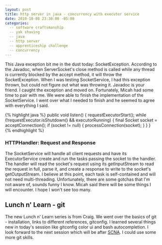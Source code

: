 ```yaml
---
layout: post
title: http server in java - concurrency with executor service
date: 2010-10-08 23:30:00 -05:00
categories:
  -- software craftsmanship
  -- yak shaving
  -- java
  -- http server
  -- apprenticeship challenge
  -- concurrency
---
```


This Java exception bit me in the dust today: SocketException.  According to the Javadoc, when ServerSocket's close method is called while any thread is currently blocked by the accept method, it will throw the SocketException.  When I was testing SocketService, I had this exception thrown, but could not figure out what was throwing it.  Javadoc is your friend.  I caught the exception and moved on.  Fortunately, Micah had some time to pair with me.  We were able to finish the implementation of the SocketService.  I went over what I needed to finish and he seemed to agree with everything I said.


{% highlight java %}
public void listen()
{
  requestExecutorStart();
  while (!requestExecutor.isShutdown() && executorRunning)
  {
    final Socket socket = acceptConnection();
    if (socket != null)
    {
      processConnection(socket);
    }
  }
}
{% endhighlight %}

### HTTPHandler: Request and Response

The SocketService will handle all client requests and have its ExecutorService create and run the tasks passing the socket to the handler.  The handler will read the socket's request using its getInputStream to read the request in full, parse it, and create a response to write to the socket's getOutputStream.  I believe at this point, each task is self-contained and will not need multi-threading.  Unfortunately, there are some gotchas that I'm not aware of, sounds funny I know.  Micah said there will be some things I will encounter.  I hope I won't see too many.

## Lunch n' Learn - git

The new Lunch n' Learn series is from Craig.  We went over the basics of git - installation, links to different references, gitconfig.  I learned several things new in today's session like gitconfig color ui and bash autocompletion.  I look forward to the next session which will be after [SCNA](http://scna.softwarecraftsmanship.org/).  I could use some more git skills.
